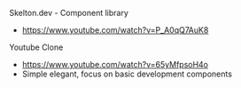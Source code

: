Skelton.dev - Component library
- https://www.youtube.com/watch?v=P_A0qQ7AuK8

Youtube Clone
- https://www.youtube.com/watch?v=65yMfpsoH4o
- Simple elegant, focus on basic development components